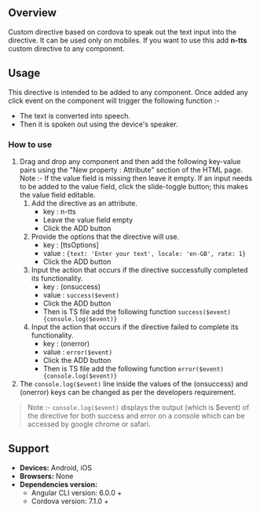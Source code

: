 ## Overview 
Custom directive based on cordova to speak out the text input into the directive. It can be used only on mobiles. If you want to use this add **n-tts** custom directive to any component.

## Usage
This directive is intended to be added to any component. Once added any click event on the component will trigger the following function :-
* The text is converted into speech.
* Then it is spoken out using the device's speaker.

### How to use   
1. Drag and drop any component and then add the following key-value pairs using the "New property : Attribute" section of the HTML page. Note :- If the value field is missing then leave it empty. If an input needs to be added to the value field, click the slide-toggle button; this makes the value field editable.
    1. Add the directive as an attribute.
        - key : n-tts
        - Leave the value field empty
        - Click the ADD button
    2. Provide the options that the directive will use.
        - key : [ttsOptions] 
        - value : `{text: 'Enter your text', locale: 'en-GB', rate: 1}`
        - Click the ADD button
    3. Input the action that occurs if the directive successfully completed its functionality.
        - key : (onsuccess)  
        - value : `success($event)`
        - Click the ADD button
        - Then is TS file add the following function `success($event){console.log($event)}`
    4. Input the action that occurs if the directive failed to complete its functionality.
        - key : (onerror)  
        - value : `error($event)`
        - Click the ADD button
        - Then is TS file add the following function `error($event){console.log($event)}`
2. The `console.log($event)` line inside the values of the (onsuccess) and (onerror) keys can be changed as per the developers requirement. 
>Note :- `console.log($event)` displays the output (which is $event) of the directive for both success and error on a console which can be accessed by google chrome or safari.

## Support
- **Devices:** Android, iOS
- **Browsers:**  None
- **Dependencies version:** 
    - Angular CLI version: 6.0.0 + 
    - Cordova version: 7.1.0 +
